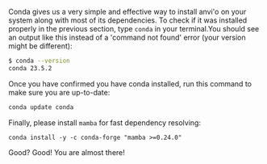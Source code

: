 Conda gives us a very simple and effective way to install anvi'o on your system along with most of its dependencies. To check if it was installed properly in the previous section, type `conda` in your terminal.You should see an output like this instead of a 'command not found' error (your version might be different):

```bash
$ conda --version
conda 23.5.2
```

Once you have confirmed you have conda installed, run this command to make sure you are up-to-date:

``` bash
conda update conda
```

Finally, please install `mamba` for fast dependency resolving:

```
conda install -y -c conda-forge "mamba >=0.24.0"
```

Good? Good! You are almost there!